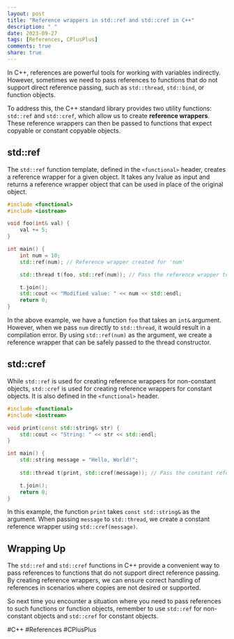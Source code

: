 ```yaml
---
layout: post
title: "Reference wrappers in std::ref and std::cref in C++"
description: " "
date: 2023-09-27
tags: [References, CPlusPlus]
comments: true
share: true
---
```


In C++, references are powerful tools for working with variables indirectly. However, sometimes we need to pass references to functions that do not support direct reference passing, such as `std::thread`, `std::bind`, or function objects.

To address this, the C++ standard library provides two utility functions: `std::ref` and `std::cref`, which allow us to create **reference wrappers**. These reference wrappers can then be passed to functions that expect copyable or constant copyable objects.

## std::ref

The `std::ref` function template, defined in the `<functional>` header, creates a reference wrapper for a given object. It takes any lvalue as input and returns a reference wrapper object that can be used in place of the original object.

```cpp
#include <functional>
#include <iostream>

void foo(int& val) {
    val += 5;
}

int main() {
    int num = 10;
    std::ref(num); // Reference wrapper created for 'num'

    std::thread t(foo, std::ref(num)); // Pass the reference wrapper to a thread

    t.join();
    std::cout << "Modified value: " << num << std::endl;
    return 0;
}
```

In the above example, we have a function `foo` that takes an `int&` argument. However, when we pass `num` directly to `std::thread`, it would result in a compilation error. By using `std::ref(num)` as the argument, we create a reference wrapper that can be safely passed to the thread constructor.

## std::cref

While `std::ref` is used for creating reference wrappers for non-constant objects, `std::cref` is used for creating reference wrappers for constant objects. It is also defined in the `<functional>` header.

```cpp
#include <functional>
#include <iostream>

void print(const std::string& str) {
    std::cout << "String: " << str << std::endl;
}

int main() {
    std::string message = "Hello, World!";
    
    std::thread t(print, std::cref(message)); // Pass the constant reference wrapper to a thread

    t.join();
    return 0;
}
```

In this example, the function `print` takes `const std::string&` as the argument. When passing `message` to `std::thread`, we create a constant reference wrapper using `std::cref(message)`.

## Wrapping Up

The `std::ref` and `std::cref` functions in C++ provide a convenient way to pass references to functions that do not support direct reference passing. By creating reference wrappers, we can ensure correct handling of references in scenarios where copies are not desired or supported.

So next time you encounter a situation where you need to pass references to such functions or function objects, remember to use `std::ref` for non-constant objects and `std::cref` for constant objects.

#C++ #References #CPlusPlus
